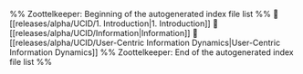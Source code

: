 %% Zoottelkeeper: Beginning of the autogenerated index file list  %%
📄 [[releases/alpha/UCID/1. Introduction|1. Introduction]]
📄 [[releases/alpha/UCID/Information|Information]]
📄 [[releases/alpha/UCID/User-Centric Information Dynamics|User-Centric Information Dynamics]]
%% Zoottelkeeper: End of the autogenerated index file list  %%
